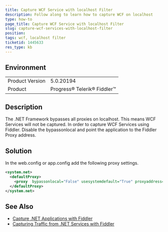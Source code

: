 ```yaml
---
title: Capture WCF Service with localhost Filter 
description: Follow along to learn how to capture WCF on localhost
type: how-to
page_title: Capture WCF Service with localhost Filter 
slug: capture-wcf-services-with-localhost-filter
position: 
tags: wcf, localhost filter
ticketid: 1445633
res_type: kb
---
```


## Environment
<table>
	<tbody>
		<tr>
			<td>Product Version</td>
			<td>5.0.20194</td>
		</tr>
		<tr>
			<td>Product</td>
			<td>Progress® Telerik® Fiddler™ </td>
		</tr>
	</tbody>
</table>


## Description
The .NET Framework bypasses all proxies on localhost. This means WCF Services will not be captured. In order to capture WCF Services using Fiddler. Disable the bypassonlocal and point the application to the Fiddler Proxy address.

## Solution
In the web.config or app.config add the following proxy settings.

````XML
<system.net>
  <defaultProxy>
    <proxy  bypassonlocal="False" usesystemdefault="True" proxyaddress="http://127.0.0.1:8888" />
  </defaultProxy>
</system.net>
````

## See Also
* [Capture .NET Applications with Fiddler](https://docs.telerik.com/fiddler/configure-fiddler/tasks/ConfigureDotNETApp)
* [Capturing Traffic from .NET Services with Fiddler](https://www.telerik.com/blogs/capturing-traffic-from-.net-services-with-fiddler)